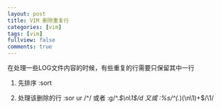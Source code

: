```yaml
---
layout: post
title: VIM 删除重复行
categories: [vim]
tags: [vim]
fullview: false
comments: true
---
```


在处理一些LOG文件内容的时候，有些重复的行需要只保留其中一行

1. 先排序
:sort

2. 处理该删除的行
:sor ur /^/
或者
:g/^.*$\n\1$/d
又或
:%s/^\(.*\)\(\n\1\)\+$/\1/
